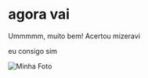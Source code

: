 # agora vai

Ummmmm, muito bem! Acertou mizeravi


eu consigo sim

![Minha Foto](https://br.pinterest.com/pin/327425835393096689/)
